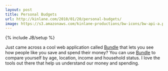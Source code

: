 ```yaml
---
layout: post
title: Personal Budgets
url: http://kinlane.com/2010/01/20/personal-budgets/
image: https://s3.amazonaws.com/kinlane-productions/bw-icons/bw-api-a.png
---
```

{% include JB/setup %}
<p>
     Just came across a cool web application called <a href="http://bundle.com/">Bundle</a> that lets you see how people like you save and spend their money? You can use <a href="http://bundle.com/">Bundle</a> to compare yourself by age, location, income and household status. I love the tools out there that help us understand our money and spending.
</p>